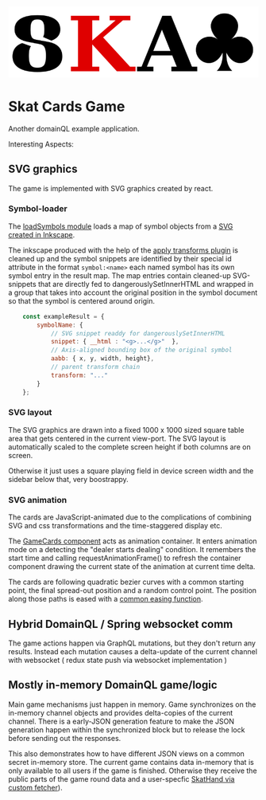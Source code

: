 ![Skat Game Logo](https://raw.githubusercontent.com/quinscape/skat/master/src/main/webapp/media/logo.png)
# Skat Cards Game

Another domainQL example application.

Interesting Aspects:

## SVG graphics

The game is implemented with SVG graphics created by react. 

### Symbol-loader

The [loadSymbols module](https://github.com/quinscape/skat/blob/master/src/main/js/util/loadSymbols.js) loads a map 
of symbol objects from a [SVG created in Inkscape](https://raw.githubusercontent.com/quinscape/skat/master/src/media/deck4.svg).

The inkscape produced with the help of the [apply transforms plugin](https://inkscape.org/de/~Klowner/%E2%98%85apply-transforms) is cleaned
up and the symbol snippets are identified by their special id attribute in the format `symbol:<name>` each named symbol has
its own symbol entry in the result map. The map entries contain cleaned-up SVG-snippets that are directly
fed to dangerouslySetInnerHTML and wrapped in a group that takes into account the original position in the symbol document so that
the symbol is centered around origin.

```js
    const exampleResult = {
        symbolName: {
            // SVG snippet readdy for dangerouslySetInnerHTML
            snippet: { __html : "<g>...</g>"  },
            // Axis-aligned bounding box of the original symbol
            aabb: { x, y, width, height},
            // parent transform chain
            transform: "..."
        }
    };

```

### SVG layout

The SVG graphics are drawn into a fixed 1000 x 1000 sized square table area that gets centered in the current view-port.
The SVG layout is automatically scaled to the complete screen height if both columns are on screen.

Otherwise it just uses a square playing field in device screen width and the sidebar below that, very boostrappy.

### SVG animation

The cards are JavaScript-animated due to the complications of combining SVG and css transformations and the 
time-staggered display etc.

The [GameCards component](https://github.com/quinscape/skat/blob/master/src/main/js/components/game/GameCards.js) acts 
as animation container.
It enters animation mode on a detecting the "dealer starts dealing" condition. It remembers the start time and calling 
requestAnimationFrame() to refresh the container component drawing the current state of the animation at current time 
delta. 

The cards are following quadratic bezier curves with a common starting point, the final spread-out position and a random
control point. The position along those paths is eased with a 
[common easing function](https://github.com/quinscape/skat/blob/master/src/main/js/util/easing.js).

## Hybrid DomainQL / Spring websocket comm

The game actions happen via GraphQL mutations, but they don't return any results. Instead each mutation causes a delta-update
of the current channel with websocket ( redux state push via websocket implementation )

## Mostly in-memory DomainQL game/logic

Main game mechanisms just happen in memory. Game synchronizes on the in-memory channel objects and provides delta-copies of the 
current channel. There is a early-JSON generation feature to make the JSON generation happen within the synchronized block but 
to release the lock before sending out the responses.   

This also demonstrates how to have different JSON views on a common secret in-memory store. The current game contains data in-memory
that is only available to all users if the game is finished. Otherwise they receive the public parts of the game round data and
a user-specfic [SkatHand via custom fetcher](https://github.com/quinscape/skat/blob/master/src/main/java/de/quinscape/domainql/skat/runtime/game/HandFetcher.java)).
 
